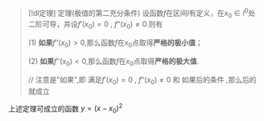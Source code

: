 

> [!dl定理] 定理(极值的第二充分条件)
> 设函数$f$在区间$I$有定义，在$x_{0}∈I^{0}$处二阶可导，并设$f'(x_{0})=0$ , $f''(x_{0})\neq 0$.则有
> 
> (1) **如果**$f''(x_{0})>0$,那么函数$f$在$x_{0}$点取得**严格的极小值**；
> 
> (2) **如果**$f''(x_{0})<0$,那么函数$f$在$x_{0}$点取得**严格的极大值**.
> 
> // 注意是"如果",即 满足$f'(x_{0})=0$ , $f''(x_{0})\neq 0$ 和 如果后的条件 ,那么后的 就成立

上述定理可成立的函数 $y=(x-x_0)^2$ 

